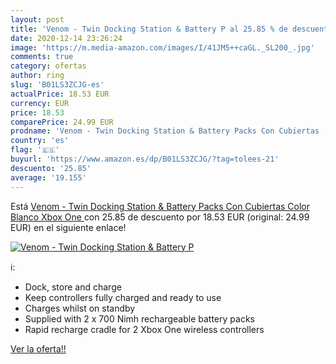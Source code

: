 ```yaml
---
layout: post
title: 'Venom - Twin Docking Station & Battery P al 25.85 % de descuento'
date: 2020-12-14 23:26:24
image: 'https://m.media-amazon.com/images/I/41JM5++caGL._SL200_.jpg'
comments: true
category: ofertas
author: ring
slug: 'B01LS3ZCJG-es'
actualPrice: 18.53 EUR
currency: EUR
price: 18.53
comparePrice: 24.99 EUR
prodname: 'Venom - Twin Docking Station & Battery Packs Con Cubiertas  Color Blanco  Xbox One '
country: 'es'
flag: '🇪🇸'
buyurl: 'https://www.amazon.es/dp/B01LS3ZCJG/?tag=tolees-21'
descuento: '25.85'
average: '19.155'
---
```


Está [Venom - Twin Docking Station & Battery Packs Con Cubiertas  Color Blanco  Xbox One ](https://www.amazon.es/dp/B01LS3ZCJG/?tag=tolees-21) con 25.85 de descuento por 18.53 EUR (original: 24.99 EUR) en el siguiente enlace!

[![Venom - Twin Docking Station & Battery P](https://m.media-amazon.com/images/I/41JM5++caGL._SL200_.jpg)](https://www.amazon.es/dp/B01LS3ZCJG/?tag=tolees-21)

ℹ️:

- Dock, store and charge
- Keep controllers fully charged and ready to use
- Charges whilst on standby
- Supplied with 2 x 700 Nimh rechargeable battery packs
- Rapid recharge cradle for 2 Xbox One wireless controllers

[Ver la oferta!!](https://www.amazon.es/dp/B01LS3ZCJG/?tag=tolees-21)
